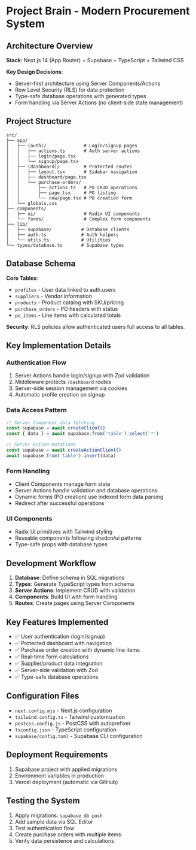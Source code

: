 # Project Brain - Modern Procurement System

## Architecture Overview

**Stack**: Next.js 14 (App Router) + Supabase + TypeScript + Tailwind CSS

**Key Design Decisions**:
- Server-first architecture using Server Components/Actions
- Row Level Security (RLS) for data protection
- Type-safe database operations with generated types
- Form handling via Server Actions (no client-side state management)

## Project Structure

```
src/
├── app/
│   ├── (auth)/              # Login/signup pages
│   │   ├── actions.ts       # Auth server actions
│   │   ├── login/page.tsx
│   │   └── signup/page.tsx
│   ├── (dashboard)/         # Protected routes
│   │   ├── layout.tsx       # Sidebar navigation
│   │   ├── dashboard/page.tsx
│   │   └── purchase-orders/
│   │       ├── actions.ts   # PO CRUD operations
│   │       ├── page.tsx     # PO listing
│   │       └── new/page.tsx # PO creation form
│   └── globals.css
├── components/
│   ├── ui/                  # Radix UI components
│   └── forms/               # Complex form components
├── lib/
│   ├── supabase/           # Database clients
│   ├── auth.ts             # Auth helpers
│   └── utils.ts            # Utilities
└── types/database.ts       # Supabase types
```

## Database Schema

**Core Tables**:
- `profiles` - User data linked to auth.users
- `suppliers` - Vendor information
- `products` - Product catalog with SKU/pricing
- `purchase_orders` - PO headers with status
- `po_items` - Line items with calculated totals

**Security**: RLS policies allow authenticated users full access to all tables.

## Key Implementation Details

### Authentication Flow
1. Server Actions handle login/signup with Zod validation
2. Middleware protects `/dashboard` routes
3. Server-side session management via cookies
4. Automatic profile creation on signup

### Data Access Pattern
```typescript
// Server Component data fetching
const supabase = await createClient()
const { data } = await supabase.from('table').select('*')

// Server Action mutations  
const supabase = await createActionClient()
await supabase.from('table').insert(data)
```

### Form Handling
- Client Components manage form state
- Server Actions handle validation and database operations
- Dynamic forms (PO creation) use indexed form data parsing
- Redirect after successful operations

### UI Components
- Radix UI primitives with Tailwind styling
- Reusable components following shadcn/ui patterns
- Type-safe props with database types

## Development Workflow

1. **Database**: Define schema in SQL migrations
2. **Types**: Generate TypeScript types from schema
3. **Server Actions**: Implement CRUD with validation
4. **Components**: Build UI with form handling
5. **Routes**: Create pages using Server Components

## Key Features Implemented

- ✅ User authentication (login/signup)
- ✅ Protected dashboard with navigation
- ✅ Purchase order creation with dynamic line items
- ✅ Real-time form calculations
- ✅ Supplier/product data integration
- ✅ Server-side validation with Zod
- ✅ Type-safe database operations

## Configuration Files

- `next.config.mjs` - Next.js configuration
- `tailwind.config.ts` - Tailwind customization  
- `postcss.config.js` - PostCSS with autoprefixer
- `tsconfig.json` - TypeScript configuration
- `supabase/config.toml` - Supabase CLI configuration

## Deployment Requirements

1. Supabase project with applied migrations
2. Environment variables in production
3. Vercel deployment (automatic via GitHub)

## Testing the System

1. Apply migrations: `supabase db push`
2. Add sample data via SQL Editor
3. Test authentication flow
4. Create purchase orders with multiple items
5. Verify data persistence and calculations

